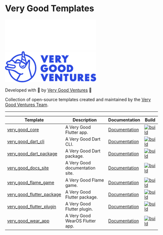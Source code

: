 # Very Good Templates

[![Very Good Ventures][logo_white]][very_good_ventures_link_dark]
[![Very Good Ventures][logo_black]][very_good_ventures_link_light]

Developed with 💙 by [Very Good Ventures][very_good_ventures_link] 🦄

Collection of open-source templates created and maintained by the [Very Good Ventures Team][very_good_ventures_link].

---

| Template                                                         | Description                     | Documentation                                        | Build                                                                                         |
| ---------------------------------------------------------------- | ------------------------------- | ---------------------------------------------------- | --------------------------------------------------------------------------------------------- |
| [very_good_core][very_good_core_code_link]                       | A Very Good Flutter app.        | [Documentation][very_good_core_docs_link]            | [![build][very_good_core_workflow_badge]][very_good_core_workflow_link]                       |
| [very_good_dart_cli][very_good_dart_cli_code_link]               | A Very Good Dart CLI.           | [Documentation][very_good_dart_cli_docs_link]        | [![build][very_good_dart_cli_workflow_badge]][very_good_dart_cli_workflow_link]               |
| [very_good_dart_package][very_good_dart_package_code_link]       | A Very Good Dart package.       | [Documentation][very_good_dart_package_docs_link]    | [![build][very_good_dart_package_workflow_badge]][very_good_dart_package_workflow_link]       |
| [very_good_docs_site][very_good_docs_site_code_link]             | A Very Good documentation site. | [Documentation][very_good_docs_site_docs_link]       | [![build][very_good_docs_site_workflow_badge]][very_good_docs_site_workflow_link]             |
| [very_good_flame_game][very_good_flame_game_code_link]           | A Very Good Flame game.         | [Documentation][very_good_flame_game_docs_link]      | [![build][very_good_flame_game_workflow_badge]][very_good_flame_game_workflow_link]           |
| [very_good_flutter_package][very_good_flutter_package_code_link] | A Very Good Flutter package.    | [Documentation][very_good_flutter_package_docs_link] | [![build][very_good_flutter_package_workflow_badge]][very_good_flutter_package_workflow_link] |
| [very_good_flutter_plugin][very_good_flutter_plugin_code_link]   | A Very Good Flutter plugin.     | [Documentation][very_good_flutter_plugin_docs_link]  | [![build][very_good_flutter_package_workflow_badge]][very_good_flutter_plugin_workflow_link]  |
| [very_good_wear_app][very_good_wear_app_code_link]               | A Very Good WearOS Flutter app. | [Documentation][very_good_wear_app_docs_link]        | [![build][very_good_wear_app_workflow_badge]][very_good_wear_app_workflow_link]               |

<!-- Very Good Ventures -->

[logo_black]: https://raw.githubusercontent.com/VGVentures/very_good_brand/main/styles/README/vgv_logo_black.png#gh-light-mode-only
[logo_white]: https://raw.githubusercontent.com/VGVentures/very_good_brand/main/styles/README/vgv_logo_white.png#gh-dark-mode-only
[very_good_ventures_link]: https://verygood.ventures
[very_good_ventures_link_dark]: https://verygood.ventures#gh-dark-mode-only
[very_good_ventures_link_light]: https://verygood.ventures#gh-light-mode-only

<!-- License -->

[license_badge]: https://img.shields.io/badge/license-MIT-blue.svg
[license_link]: https://opensource.org/licenses/MIT

<!-- Very Good Core -->

[very_good_core_workflow_badge]: https://github.com/VeryGoodOpenSource/very_good_templates/actions/workflows/very_good_core.yaml/badge.svg?branch=main
[very_good_core_workflow_link]: https://github.com/VeryGoodOpenSource/very_good_templates/actions/workflows/very_good_core.yaml?query=branch%3Amain
[very_good_core_code_link]: https://github.com/VeryGoodOpenSource/very_good_templates/tree/main/very_good_core
[very_good_core_docs_link]: https://cli.vgv.dev/docs/templates/core

<!-- Very Dart CLI -->

[very_good_dart_cli_workflow_badge]: https://github.com/VeryGoodOpenSource/very_good_templates/actions/workflows/very_good_dart_cli.yaml/badge.svg?branch=main
[very_good_dart_cli_workflow_link]: https://github.com/VeryGoodOpenSource/very_good_templates/actions/workflows/very_good_dart_cli.yaml?query=branch%3Amain
[very_good_dart_cli_code_link]: https://github.com/VeryGoodOpenSource/very_good_templates/tree/main/very_good_dart_cli
[very_good_dart_cli_docs_link]: https://cli.vgv.dev/docs/templates/dart_cli

<!-- Very Good Dart Package -->

[very_good_dart_package_workflow_badge]: https://github.com/VeryGoodOpenSource/very_good_templates/actions/workflows/very_good_dart_package.yaml/badge.svg?branch=main
[very_good_dart_package_workflow_link]: https://github.com/VeryGoodOpenSource/very_good_templates/actions/workflows/very_good_dart_package.yaml?query=branch%3Amain
[very_good_dart_package_code_link]: https://github.com/VeryGoodOpenSource/very_good_templates/tree/main/very_good_dart_package
[very_good_dart_package_docs_link]: https://cli.vgv.dev/docs/templates/dart_pkg

<!-- Very Good Docs Site -->

[very_good_docs_site_workflow_badge]: https://github.com/VeryGoodOpenSource/very_good_templates/actions/workflows/very_good_docs_site.yaml/badge.svg?branch=main
[very_good_docs_site_workflow_link]: https://github.com/VeryGoodOpenSource/very_good_templates/actions/workflows/very_good_docs_site.yaml?query=branch%3Amain
[very_good_docs_site_code_link]: https://github.com/VeryGoodOpenSource/very_good_templates/tree/main/very_good_docs_site
[very_good_docs_site_docs_link]: https://cli.vgv.dev/docs/templates/docs_site

<!-- Very Good Flame Game -->

[very_good_flame_game_workflow_badge]: https://github.com/VeryGoodOpenSource/very_good_templates/actions/workflows/very_good_flame_game.yaml/badge.svg?branch=main
[very_good_flame_game_workflow_link]: https://github.com/VeryGoodOpenSource/very_good_templates/actions/workflows/very_good_flame_game.yaml?query=branch%3Amain
[very_good_flame_game_code_link]: https://github.com/VeryGoodOpenSource/very_good_templates/tree/main/very_good_flame_game
[very_good_flame_game_docs_link]: https://cli.vgv.dev/docs/templates/flame_game

<!-- Very Good Flutter Package -->

[very_good_flutter_package_workflow_badge]: https://github.com/VeryGoodOpenSource/very_good_templates/actions/workflows/very_good_flutter_package.yaml/badge.svg?branch=main
[very_good_flutter_package_workflow_link]: https://github.com/VeryGoodOpenSource/very_good_templates/actions/workflows/very_good_flutter_package.yaml?query=branch%3Amain
[very_good_flutter_package_code_link]: https://github.com/VeryGoodOpenSource/very_good_templates/tree/main/very_good_flutter_package
[very_good_flutter_package_docs_link]: https://cli.vgv.dev/docs/templates/flutter_pkg

<!-- Very Good Flutter Plugin -->

[very_good_flutter_plugin_workflow_badge]: https://github.com/VeryGoodOpenSource/very_good_templates/actions/workflows/very_good_flutter_plugin.yaml/badge.svg?branch=main
[very_good_flutter_plugin_workflow_link]: https://github.com/VeryGoodOpenSource/very_good_templates/actions/workflows/very_good_flutter_plugin.yaml?query=branch%3Amain
[very_good_flutter_plugin_code_link]: https://github.com/VeryGoodOpenSource/very_good_templates/tree/main/very_good_flutter_plugin
[very_good_flutter_plugin_docs_link]: https://cli.vgv.dev/docs/templates/federated_plugin

<!-- Very Good Wear App -->

[very_good_wear_app_workflow_badge]: https://github.com/VeryGoodOpenSource/very_good_templates/actions/workflows/very_good_wear_app.yaml/badge.svg?branch=main
[very_good_wear_app_workflow_link]: https://github.com/VeryGoodOpenSource/very_good_templates/actions/workflows/very_good_wear_app.yaml?query=branch%3Amain
[very_good_wear_app_code_link]: https://github.com/VeryGoodOpenSource/very_good_templates/tree/main/very_good_wear_app
[very_good_wear_app_docs_link]: https://cli.vgv.dev/docs/templates/wear

